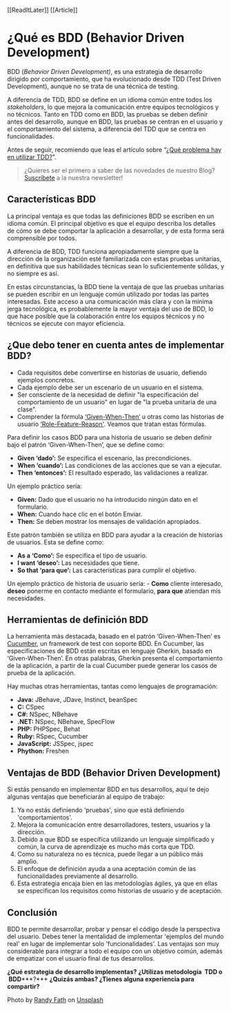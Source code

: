 [[ReadItLater]] [[Article]]

# ¿Qué es BDD (Behavior Driven Development)

BDD (*Behavior Driven Development)*, es una estrategia de desarrollo dirigido por comportamiento, que ha evolucionado desde TDD (Test Driven Development), aunque no se trata de una técnica de testing.

A diferencia de TDD, BDD se define en un idioma común entre todos los *stakeholders*, lo que mejora la comunicación entre equipos tecnológicos y no técnicos. Tanto en TDD como en BDD, las pruebas se deben definir antes del desarrollo, aunque en BDD, las pruebas se centran en el usuario y el comportamiento del sistema, a diferencia del TDD que se centra en funcionalidades.

Antes de seguir, recomiendo que leas el artículo sobre “[¿Qué problema hay en utilizar TDD?](https://www.itdo.com/blog/que-problema-hay-en-utilizar-tdd/)”.

> ¿Quieres ser el primero a saber de las novedades de nuestro Blog? [Suscríbete](https://itdo.us19.list-manage.com/subscribe?u=094cb94633bc6e25e5166ca63&id=e912e62ec3) a la nuestra newsletter!

## Características BDD

La principal ventaja es que todas las definiciones BDD se escriben en un idioma común. El principal objetivo es que el equipo describa los detalles de cómo se debe comportar la aplicación a desarrollar, y de esta forma será comprensible por todos.

A diferencia de BDD, TDD funciona apropiadamente siempre que la dirección de la organización esté familiarizada con estas pruebas unitarias, en definitiva que sus habilidades técnicas sean lo suficientemente sólidas, y no siempre es así.

En estas circunstancias, la BDD tiene la ventaja de que las pruebas unitarias se pueden escribir en un lenguaje común utilizado por todas las partes interesadas. Este acceso a una comunicación más clara y con la mínima jerga tecnológica, es probablemente la mayor ventaja del uso de BDD, lo que hace posible que la colaboración entre los equipos técnicos y no técnicos se ejecute con mayor eficiencia.

## ¿Que debo tener en cuenta antes de implementar BDD?

-   Cada requisitos debe convertirse en historias de usuario, defiendo ejemplos concretos.
-   Cada ejemplo debe ser un escenario de un usuario en el sistema.
-   Ser consciente de la necesidad de definir "la especificación del comportamiento de un usuario" en lugar de "la prueba unitaria de una clase".
-   Comprender la fórmula [‘Given-When-Then’](https://martinfowler.com/bliki/GivenWhenThen.html) u otras como las historias de usuario [‘Role-Feature-Reason'](https://www.agilealliance.org/glossary/user-story-template/). Veamos que tratan estas fórmulas.

Para definir los casos BDD para una historia de usuario se deben definir bajo el patrón ‘Given-When-Then’, que se define como:

-   **Given ‘dado’:** Se especifica el escenario, las precondiciones.
-   **When ‘cuando’:** Las condiciones de las acciones que se van a ejecutar.
-   **Then ‘entonces’:** El resultado esperado, las validaciones a realizar.

Un ejemplo práctico sería:

-   **Given:** Dado que el usuario no ha introducido ningún dato en el formulario.
-   **When:** Cuando hace clic en el botón Enviar.
-   **Then:** Se deben mostrar los mensajes de validación apropiados.

Este patrón también se utiliza en BDD para ayudar a la creación de historias de usuarios. Esta se define como:

-   ******As a**** ‘****Como’:****** Se especifica el tipo de usuario.
-   ******I want**** ‘****deseo’:****** Las necesidades que tiene.
-   ******So that ‘para que’:****** Las características para cumplir el objetivo.

Un ejemplo práctico de historia de usuario sería: - **Como** cliente interesado, **deseo** ponerme en contacto mediante el formulario, **para que** atiendan mis necesidades.

## Herramientas de definición BDD

La herramienta más destacada, basado en el patrón ‘Given-When-Then’ es [Cucumber](https://cucumber.io/), un framework de test con soporte BDD. En Cucumber, las especificaciones de BDD están escritas en lenguaje Gherkin, basado en ‘Given-When-Then’. En otras palabras, Gherkin presenta el comportamiento de la aplicación, a partir de la cual Cucumber puede generar los casos de prueba de la aplicación.

Hay muchas otras herramientas, tantas como lenguajes de programación:

-   **Java:** JBehave, JDave, Instinct, beanSpec
-   **C:** CSpec
-   **C#:** NSpec, NBehave
-   **.NET:** NSpec, NBehave, SpecFlow
-   **PHP:** PHPSpec, Behat
-   **Ruby:** RSpec, Cucumber
-   **JavaScript:** JSSpec, jspec
-   **Phython:** Freshen

## Ventajas de BDD (Behavior Driven Development)

Si estás pensando en implementar BDD en tus desarrollos, aquí te dejo algunas ventajas que beneficiarán al equipo de trabajo:

1.  Ya no estás definiendo 'pruebas', sino que está definiendo 'comportamientos'.
2.  Mejora la comunicación entre desarrolladores, testers, usuarios y la dirección.
3.  Debido a que BDD se específíca utilizando un lenguaje simplificado y común, la curva de aprendizaje es mucho más corta que TDD.
4.  Como su naturaleza no es técnica, puede llegar a un público más amplio.
5.  El enfoque de definición ayuda a una aceptación común de las funcionalidades previamente al desarrollo.
6.  Esta estrategia encaja bien en las metodologías ágiles, ya que en ellas se especifican los requisitos como historias de usuario y de aceptación.

## Conclusión

BDD te permite desarrollar, probar y pensar el código desde la perspectiva del usuario. Debes tener la mentalidad de implementar 'ejemplos del mundo real' en lugar de implementar solo 'funcionalidades'. Las ventajas son muy considerable para integrar a todo el equipo con un objetivo común, además de empatizar con el usuario final de tus desarrollos.

**¿Qué estrategia de desarrollo implementas? ¿Utilizas metodología  TDD o  BDD*****?*** **¿Quizás ambas? ¿Tienes alguna experiencia para compartir?**

Photo by [Randy Fath](https://unsplash.com/@randyfath?utm_source=unsplash&utm_medium=referral&utm_content=creditCopyText) on [Unsplash](https://unsplash.com/?utm_source=unsplash&utm_medium=referral&utm_content=creditCopyText)